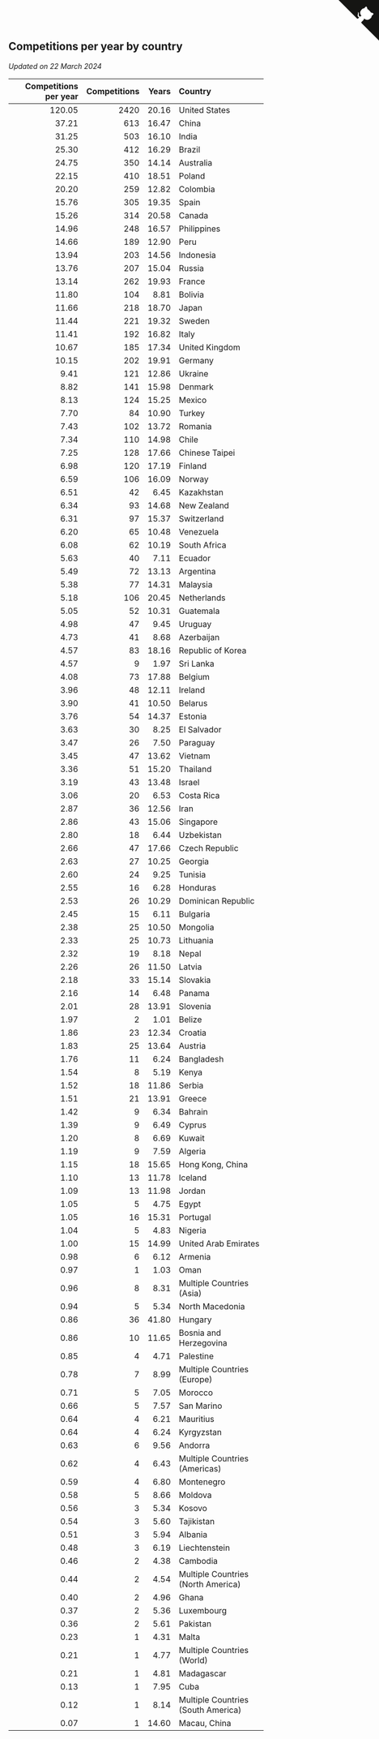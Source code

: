 ## Competitions per year by country

*Updated on 22 March 2024*

| Competitions per year | Competitions | Years | Country |
| ---: | ---: | ---: | :--- |
| 120.05 | 2420 | 20.16 | United States |
| 37.21 | 613 | 16.47 | China |
| 31.25 | 503 | 16.10 | India |
| 25.30 | 412 | 16.29 | Brazil |
| 24.75 | 350 | 14.14 | Australia |
| 22.15 | 410 | 18.51 | Poland |
| 20.20 | 259 | 12.82 | Colombia |
| 15.76 | 305 | 19.35 | Spain |
| 15.26 | 314 | 20.58 | Canada |
| 14.96 | 248 | 16.57 | Philippines |
| 14.66 | 189 | 12.90 | Peru |
| 13.94 | 203 | 14.56 | Indonesia |
| 13.76 | 207 | 15.04 | Russia |
| 13.14 | 262 | 19.93 | France |
| 11.80 | 104 | 8.81 | Bolivia |
| 11.66 | 218 | 18.70 | Japan |
| 11.44 | 221 | 19.32 | Sweden |
| 11.41 | 192 | 16.82 | Italy |
| 10.67 | 185 | 17.34 | United Kingdom |
| 10.15 | 202 | 19.91 | Germany |
| 9.41 | 121 | 12.86 | Ukraine |
| 8.82 | 141 | 15.98 | Denmark |
| 8.13 | 124 | 15.25 | Mexico |
| 7.70 | 84 | 10.90 | Turkey |
| 7.43 | 102 | 13.72 | Romania |
| 7.34 | 110 | 14.98 | Chile |
| 7.25 | 128 | 17.66 | Chinese Taipei |
| 6.98 | 120 | 17.19 | Finland |
| 6.59 | 106 | 16.09 | Norway |
| 6.51 | 42 | 6.45 | Kazakhstan |
| 6.34 | 93 | 14.68 | New Zealand |
| 6.31 | 97 | 15.37 | Switzerland |
| 6.20 | 65 | 10.48 | Venezuela |
| 6.08 | 62 | 10.19 | South Africa |
| 5.63 | 40 | 7.11 | Ecuador |
| 5.49 | 72 | 13.13 | Argentina |
| 5.38 | 77 | 14.31 | Malaysia |
| 5.18 | 106 | 20.45 | Netherlands |
| 5.05 | 52 | 10.31 | Guatemala |
| 4.98 | 47 | 9.45 | Uruguay |
| 4.73 | 41 | 8.68 | Azerbaijan |
| 4.57 | 83 | 18.16 | Republic of Korea |
| 4.57 | 9 | 1.97 | Sri Lanka |
| 4.08 | 73 | 17.88 | Belgium |
| 3.96 | 48 | 12.11 | Ireland |
| 3.90 | 41 | 10.50 | Belarus |
| 3.76 | 54 | 14.37 | Estonia |
| 3.63 | 30 | 8.25 | El Salvador |
| 3.47 | 26 | 7.50 | Paraguay |
| 3.45 | 47 | 13.62 | Vietnam |
| 3.36 | 51 | 15.20 | Thailand |
| 3.19 | 43 | 13.48 | Israel |
| 3.06 | 20 | 6.53 | Costa Rica |
| 2.87 | 36 | 12.56 | Iran |
| 2.86 | 43 | 15.06 | Singapore |
| 2.80 | 18 | 6.44 | Uzbekistan |
| 2.66 | 47 | 17.66 | Czech Republic |
| 2.63 | 27 | 10.25 | Georgia |
| 2.60 | 24 | 9.25 | Tunisia |
| 2.55 | 16 | 6.28 | Honduras |
| 2.53 | 26 | 10.29 | Dominican Republic |
| 2.45 | 15 | 6.11 | Bulgaria |
| 2.38 | 25 | 10.50 | Mongolia |
| 2.33 | 25 | 10.73 | Lithuania |
| 2.32 | 19 | 8.18 | Nepal |
| 2.26 | 26 | 11.50 | Latvia |
| 2.18 | 33 | 15.14 | Slovakia |
| 2.16 | 14 | 6.48 | Panama |
| 2.01 | 28 | 13.91 | Slovenia |
| 1.97 | 2 | 1.01 | Belize |
| 1.86 | 23 | 12.34 | Croatia |
| 1.83 | 25 | 13.64 | Austria |
| 1.76 | 11 | 6.24 | Bangladesh |
| 1.54 | 8 | 5.19 | Kenya |
| 1.52 | 18 | 11.86 | Serbia |
| 1.51 | 21 | 13.91 | Greece |
| 1.42 | 9 | 6.34 | Bahrain |
| 1.39 | 9 | 6.49 | Cyprus |
| 1.20 | 8 | 6.69 | Kuwait |
| 1.19 | 9 | 7.59 | Algeria |
| 1.15 | 18 | 15.65 | Hong Kong, China |
| 1.10 | 13 | 11.78 | Iceland |
| 1.09 | 13 | 11.98 | Jordan |
| 1.05 | 5 | 4.75 | Egypt |
| 1.05 | 16 | 15.31 | Portugal |
| 1.04 | 5 | 4.83 | Nigeria |
| 1.00 | 15 | 14.99 | United Arab Emirates |
| 0.98 | 6 | 6.12 | Armenia |
| 0.97 | 1 | 1.03 | Oman |
| 0.96 | 8 | 8.31 | Multiple Countries (Asia) |
| 0.94 | 5 | 5.34 | North Macedonia |
| 0.86 | 36 | 41.80 | Hungary |
| 0.86 | 10 | 11.65 | Bosnia and Herzegovina |
| 0.85 | 4 | 4.71 | Palestine |
| 0.78 | 7 | 8.99 | Multiple Countries (Europe) |
| 0.71 | 5 | 7.05 | Morocco |
| 0.66 | 5 | 7.57 | San Marino |
| 0.64 | 4 | 6.21 | Mauritius |
| 0.64 | 4 | 6.24 | Kyrgyzstan |
| 0.63 | 6 | 9.56 | Andorra |
| 0.62 | 4 | 6.43 | Multiple Countries (Americas) |
| 0.59 | 4 | 6.80 | Montenegro |
| 0.58 | 5 | 8.66 | Moldova |
| 0.56 | 3 | 5.34 | Kosovo |
| 0.54 | 3 | 5.60 | Tajikistan |
| 0.51 | 3 | 5.94 | Albania |
| 0.48 | 3 | 6.19 | Liechtenstein |
| 0.46 | 2 | 4.38 | Cambodia |
| 0.44 | 2 | 4.54 | Multiple Countries (North America) |
| 0.40 | 2 | 4.96 | Ghana |
| 0.37 | 2 | 5.36 | Luxembourg |
| 0.36 | 2 | 5.61 | Pakistan |
| 0.23 | 1 | 4.31 | Malta |
| 0.21 | 1 | 4.77 | Multiple Countries (World) |
| 0.21 | 1 | 4.81 | Madagascar |
| 0.13 | 1 | 7.95 | Cuba |
| 0.12 | 1 | 8.14 | Multiple Countries (South America) |
| 0.07 | 1 | 14.60 | Macau, China |


<a href="https://github.com/jonatanklosko/wca_statistics" class="github-corner" aria-label="View source on Github"><svg width="80" height="80" viewBox="0 0 250 250" style="fill:#151513; color:#fff; position: absolute; top: 0; border: 0; right: 0;" aria-hidden="true"><path d="M0,0 L115,115 L130,115 L142,142 L250,250 L250,0 Z"></path><path d="M128.3,109.0 C113.8,99.7 119.0,89.6 119.0,89.6 C122.0,82.7 120.5,78.6 120.5,78.6 C119.2,72.0 123.4,76.3 123.4,76.3 C127.3,80.9 125.5,87.3 125.5,87.3 C122.9,97.6 130.6,101.9 134.4,103.2" fill="currentColor" style="transform-origin: 130px 106px;" class="octo-arm"></path><path d="M115.0,115.0 C114.9,115.1 118.7,116.5 119.8,115.4 L133.7,101.6 C136.9,99.2 139.9,98.4 142.2,98.6 C133.8,88.0 127.5,74.4 143.8,58.0 C148.5,53.4 154.0,51.2 159.7,51.0 C160.3,49.4 163.2,43.6 171.4,40.1 C171.4,40.1 176.1,42.5 178.8,56.2 C183.1,58.6 187.2,61.8 190.9,65.4 C194.5,69.0 197.7,73.2 200.1,77.6 C213.8,80.2 216.3,84.9 216.3,84.9 C212.7,93.1 206.9,96.0 205.4,96.6 C205.1,102.4 203.0,107.8 198.3,112.5 C181.9,128.9 168.3,122.5 157.7,114.1 C157.9,116.9 156.7,120.9 152.7,124.9 L141.0,136.5 C139.8,137.7 141.6,141.9 141.8,141.8 Z" fill="currentColor" class="octo-body"></path></svg></a><style>.github-corner:hover .octo-arm{animation:octocat-wave 560ms ease-in-out}@keyframes octocat-wave{0%,100%{transform:rotate(0)}20%,60%{transform:rotate(-25deg)}40%,80%{transform:rotate(10deg)}}@media (max-width:500px){.github-corner:hover .octo-arm{animation:none}.github-corner .octo-arm{animation:octocat-wave 560ms ease-in-out}}</style>

